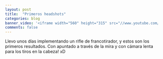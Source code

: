 ```yaml
---
layout: post
title:  "Primeros headshots"
categories: blog
banner_video: '<iframe width="560" height="315" src="//www.youtube.com/embed/68Ffq6wf7qM" frameborder="0" allowfullscreen></iframe>'
comments: false
---
```


Llevo unos días implementando un rifle de francotirador, y estos son los primeros resultados. Con apuntado a través de la mira y con cámara lenta para los tiros en la cabeza! xD

